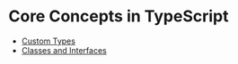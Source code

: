 # Core Concepts in TypeScript

- [Custom Types](./types/types_project.ts)
- [Classes and Interfaces](./classes-interfaces/classes-interfaces.ts)
